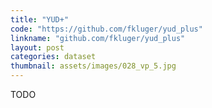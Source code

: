 ```yaml
---
title: "YUD+"
code: "https://github.com/fkluger/yud_plus"
linkname: "github.com/fkluger/yud_plus"
layout: post
categories: dataset
thumbnail: assets/images/028_vp_5.jpg
---
```

TODO